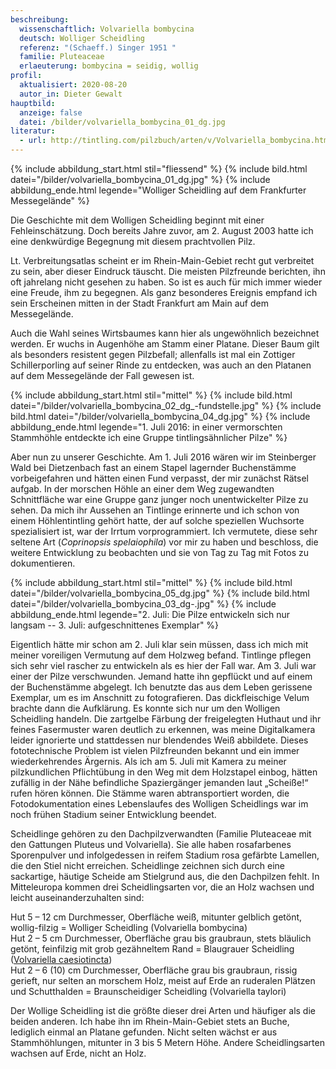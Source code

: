 ```yaml
---
beschreibung:
  wissenschaftlich: Volvariella bombycina
  deutsch: Wolliger Scheidling
  referenz: "(Schaeff.) Singer 1951 "
  familie: Pluteaceae
  erlaeuterung: bombycina = seidig, wollig
profil:
  aktualisiert: 2020-08-20
  autor_in: Dieter Gewalt
hauptbild:
  anzeige: false
  datei: /bilder/volvariella_bombycina_01_dg.jpg
literatur:
  - url: http://tintling.com/pilzbuch/arten/v/Volvariella_bombycina.html
---
```

{% include abbildung_start.html stil="fliessend" %}
{% include bild.html datei="/bilder/volvariella_bombycina_01_dg.jpg" %}
{% include abbildung_ende.html legende="Wolliger Scheidling auf dem Frankfurter Messegelände" %}

Die Geschichte mit dem Wolligen Scheidling beginnt mit einer Fehleinschätzung. Doch bereits Jahre zuvor, am 2. August 2003 hatte ich eine denkwürdige Begegnung mit diesem prachtvollen Pilz. 

Lt. Verbreitungsatlas scheint er im Rhein-Main-Gebiet recht gut verbreitet zu sein, aber dieser Eindruck täuscht. Die meisten Pilzfreunde berichten, ihn oft jahrelang nicht gesehen zu haben. So ist es auch für mich immer wieder eine Freude, ihm zu begegnen. Als ganz besonderes Ereignis empfand ich sein Erscheinen mitten in der Stadt Frankfurt am Main auf dem Messegelände. 

Auch die Wahl seines Wirtsbaumes kann hier als ungewöhnlich bezeichnet werden. Er wuchs in Augenhöhe am Stamm einer Platane. Dieser Baum gilt als besonders resistent gegen Pilzbefall; allenfalls ist mal ein Zottiger Schillerporling auf seiner Rinde zu entdecken, was auch an den Platanen auf dem Messegelände der Fall gewesen ist.

{% include abbildung_start.html stil="mittel" %}
{% include bild.html datei="/bilder/volvariella_bombycina_02_dg_-fundstelle.jpg" %}
{% include bild.html datei="/bilder/volvariella_bombycina_04_dg.jpg" %}
{% include abbildung_ende.html legende="1. Juli 2016: in einer vermorschten Stammhöhle entdeckte ich eine Gruppe tintlingsähnlicher Pilze" %}

Aber nun zu unserer Geschichte. Am 1. Juli 2016 wären wir im Steinberger Wald bei Dietzenbach fast an einem Stapel lagernder Buchenstämme vorbeigefahren und hätten einen Fund verpasst, der mir zunächst Rätsel aufgab. In der morschen Höhle an einer dem Weg zugewandten Schnittfläche war eine Gruppe ganz junger noch unentwickelter Pilze zu sehen. Da mich ihr Aussehen an Tintlinge erinnerte und ich schon von einem Höhlentintling gehört hatte, der auf solche speziellen Wuchsorte spezialisiert ist, war der Irrtum vorprogrammiert. Ich vermutete, diese sehr seltene Art (*Coprinopsis spelaiophila*) vor mir zu haben und beschloss, die weitere Entwicklung zu beobachten und sie von Tag zu Tag mit Fotos zu dokumentieren.

{% include abbildung_start.html stil="mittel" %}
{% include bild.html datei="/bilder/volvariella_bombycina_05_dg.jpg" %}
{% include bild.html datei="/bilder/volvariella_bombycina_03_dg-.jpg" %}
{% include abbildung_ende.html legende="2. Juli: Die Pilze entwickeln sich nur langsam -- 3. Juli: aufgeschnittenes Exemplar" %}

Eigentlich hätte mir schon am 2. Juli klar sein müssen, dass ich mich mit meiner voreiligen Vermutung auf dem Holzweg befand. Tintlinge pflegen sich sehr viel rascher zu entwickeln als es hier der Fall war. Am 3. Juli war einer der Pilze verschwunden. Jemand hatte ihn gepflückt und auf einem der Buchenstämme abgelegt. Ich benutzte das aus dem Leben gerissene Exemplar, um es im Anschnitt zu fotografieren. Das dickfleischige Velum brachte dann die Aufklärung. Es konnte sich nur um den Wolligen Scheidling handeln. Die zartgelbe Färbung der freigelegten Huthaut und ihr feines Fasermuster waren deutlich zu erkennen, was meine Digitalkamera leider ignorierte und stattdessen nur blendendes Weiß abbildete. Dieses fototechnische Problem ist vielen Pilzfreunden bekannt und ein immer wiederkehrendes Ärgernis. Als ich am 5. Juli mit Kamera zu meiner pilzkundlichen Pflichtübung in den Weg mit dem Holzstapel einbog, hätten zufällig in der Nähe befindliche Spaziergänger jemanden laut „Scheiße!“ rufen hören können. Die Stämme waren abtransportiert worden, die Fotodokumentation eines Lebenslaufes des Wolligen Scheidlings war im noch frühen Stadium seiner Entwicklung beendet.

Scheidlinge gehören zu den Dachpilzverwandten (Familie Pluteaceae mit den Gattungen Pluteus und Volvariella). Sie alle haben rosafarbenes Sporenpulver und infolgedessen in reifem Stadium rosa gefärbte Lamellen, die den Stiel nicht erreichen. Scheidlinge zeichnen sich durch eine sackartige, häutige Scheide am Stielgrund aus, die den Dachpilzen fehlt. In Mitteleuropa kommen drei Scheidlingsarten vor, die an Holz wachsen und leicht auseinanderzuhalten sind:

Hut 5 – 12 cm Durchmesser, Oberfläche weiß, mitunter gelblich getönt, wollig-filzig = Wolliger Scheidling (Volvariella bombycina)\
Hut 2 – 5 cm Durchmesser, Oberfläche grau bis graubraun, stets bläulich getönt, feinfilzig mit grob gezähneltem Rand = Blaugrauer Scheidling ([Volvariella caesiotincta](/pilze/volvariella-caesiotincta-blaugrauer-scheidling))\
Hut 2 – 6 (10) cm Durchmesser, Oberfläche grau bis graubraun, rissig gerieft, nur selten an morschem Holz, meist auf Erde an ruderalen Plätzen und Schutthalden = Braunscheidiger Scheidling (Volvariella taylori)

Der Wollige Scheidling ist die größte dieser drei Arten und häufiger als die beiden anderen. Ich habe ihn im Rhein-Main-Gebiet stets an Buche, lediglich einmal an Platane gefunden. Nicht selten wächst er aus Stammhöhlungen, mitunter in 3 bis 5 Metern Höhe. Andere Scheidlingsarten wachsen auf Erde, nicht an Holz.